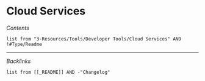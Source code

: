 # Cloud Services

*Contents*

````dataview
list from "3-Resources/Tools/Developer Tools/Cloud Services" AND !#Type/Readme
````

---

*Backlinks*

````dataview
list from [[_README]] AND -"Changelog"
````
